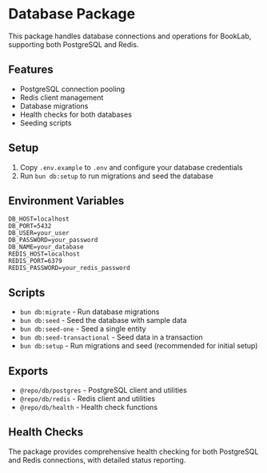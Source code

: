 # Database Package

This package handles database connections and operations for BookLab, supporting both PostgreSQL and Redis.

## Features

- PostgreSQL connection pooling
- Redis client management
- Database migrations
- Health checks for both databases
- Seeding scripts

## Setup

1. Copy `.env.example` to `.env` and configure your database credentials
2. Run `bun db:setup` to run migrations and seed the database

## Environment Variables

```env
DB_HOST=localhost
DB_PORT=5432
DB_USER=your_user
DB_PASSWORD=your_password
DB_NAME=your_database
REDIS_HOST=localhost
REDIS_PORT=6379
REDIS_PASSWORD=your_redis_password
```

## Scripts

- `bun db:migrate` - Run database migrations
- `bun db:seed` - Seed the database with sample data
- `bun db:seed-one` - Seed a single entity
- `bun db:seed-transactional` - Seed data in a transaction
- `bun db:setup` - Run migrations and seed (recommended for initial setup)

## Exports

- `@repo/db/postgres` - PostgreSQL client and utilities
- `@repo/db/redis` - Redis client and utilities
- `@repo/db/health` - Health check functions

## Health Checks

The package provides comprehensive health checking for both PostgreSQL and Redis connections, with detailed status reporting.